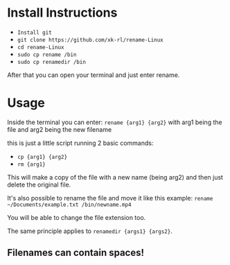 # Install Instructions
- ```Install git```
- ```git clone https://github.com/xk-rl/rename-Linux```
- ```cd rename-Linux```
- ```sudo cp rename /bin```
- ```sudo cp renamedir /bin```

After that you can open your terminal and just enter rename.

# Usage
Inside the terminal you can enter: ```rename {arg1} {arg2}```
with arg1 being the file and arg2 being the new filename

this is just a little script running 2 basic commands:
- ```cp {arg1} {arg2}```
- ```rm {arg1}```

This will make a copy of the file with a new name (being arg2) and then just delete the original file.

It's also possible to rename the file and move it like this example:
```rename ~/Documents/example.txt /bin/newname.mp4```

You will be able to change the file extension too.

The same principle applies to ```renamedir {args1} {args2}```.

## Filenames can contain spaces!
